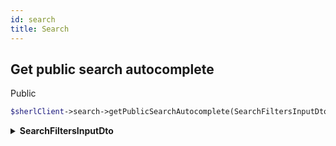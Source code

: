 ```yaml
---
id: search
title: Search
---
```


## Get public search autocomplete

<span class="badge badge--success">Public</span>

```php
$sherlClient->search->getPublicSearchAutocomplete(SearchFiltersInputDto $filters);
```

<details>
<summary><b>SearchFiltersInputDto</b></summary>

| Fields      |    Type    | Required | Description                          |
| :---------- | :--------: | :------: | ------------------------------------ |
| **q**       |  `string`  |   :x:    | Search term (query).                 |
| **indexes** | `string[]` |   :x:    | Array of indexes to limit the search |

This call returns a [SearchResultOutputDto](search-types#searchresultoutputdto) class object.

</details>

